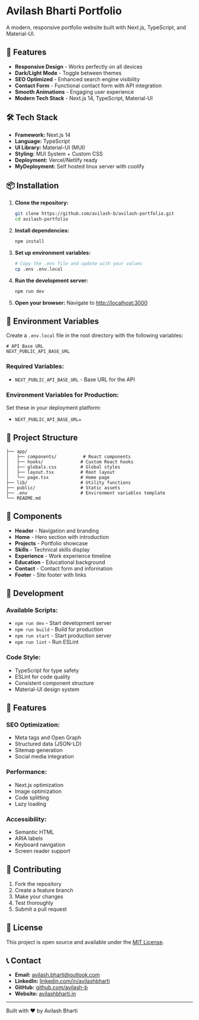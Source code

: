 # Avilash Bharti Portfolio

A modern, responsive portfolio website built with Next.js, TypeScript, and Material-UI.

## 🚀 Features

- **Responsive Design** - Works perfectly on all devices
- **Dark/Light Mode** - Toggle between themes
- **SEO Optimized** - Enhanced search engine visibility
- **Contact Form** - Functional contact form with API integration
- **Smooth Animations** - Engaging user experience
- **Modern Tech Stack** - Next.js 14, TypeScript, Material-UI

## 🛠️ Tech Stack

- **Framework:** Next.js 14
- **Language:** TypeScript
- **UI Library:** Material-UI (MUI)
- **Styling:** MUI System + Custom CSS
- **Deployment:** Vercel/Netlify ready
- **MyDeployment:** Self hosted linux server with coolify

## 📦 Installation

1. **Clone the repository:**
   ```bash
   git clone https://github.com/avilash-b/avilash-portfolio.git
   cd avilash-portfolio
   ```

2. **Install dependencies:**
   ```bash
   npm install
   ```

3. **Set up environment variables:**
   ```bash
   # Copy the .env file and update with your values
   cp .env .env.local
   ```

4. **Run the development server:**
   ```bash
   npm run dev
   ```

5. **Open your browser:**
   Navigate to [http://localhost:3000](http://localhost:3000)

## 🔧 Environment Variables

Create a `.env.local` file in the root directory with the following variables:

```env
# API Base URL
NEXT_PUBLIC_API_BASE_URL
```

### Required Variables:
- `NEXT_PUBLIC_API_BASE_URL` - Base URL for the API 

### Environment Variables for Production:
Set these in your deployment platform:
- `NEXT_PUBLIC_API_BASE_URL=`

## 📁 Project Structure

```
├── app/
│   ├── components/          # React components
│   ├── hooks/              # Custom React hooks
│   ├── globals.css         # Global styles
│   ├── layout.tsx          # Root layout
│   └── page.tsx            # Home page
├── lib/                    # Utility functions
├── public/                 # Static assets
├── .env                    # Environment variables template
└── README.md
```

## 🎨 Components

- **Header** - Navigation and branding
- **Home** - Hero section with introduction
- **Projects** - Portfolio showcase
- **Skills** - Technical skills display
- **Experience** - Work experience timeline
- **Education** - Educational background
- **Contact** - Contact form and information
- **Footer** - Site footer with links

## 🔧 Development

### Available Scripts:
- `npm run dev` - Start development server
- `npm run build` - Build for production
- `npm run start` - Start production server
- `npm run lint` - Run ESLint

### Code Style:
- TypeScript for type safety
- ESLint for code quality
- Consistent component structure
- Material-UI design system

## 📱 Features

### SEO Optimization:
- Meta tags and Open Graph
- Structured data (JSON-LD)
- Sitemap generation
- Social media integration

### Performance:
- Next.js optimization
- Image optimization
- Code splitting
- Lazy loading

### Accessibility:
- Semantic HTML
- ARIA labels
- Keyboard navigation
- Screen reader support

## 🤝 Contributing

1. Fork the repository
2. Create a feature branch
3. Make your changes
4. Test thoroughly
5. Submit a pull request

## 📄 License

This project is open source and available under the [MIT License](LICENSE).

## 📞 Contact

- **Email:** avilash.bharti@outlook.com
- **LinkedIn:** [linkedin.com/in/avilashbharti](https://linkedin.com/in/avilashbharti)
- **GitHub:** [github.com/avilash-b](https://github.com/avilash-b)
- **Website:** [avilashbharti.in](https://avilashbharti.in)

---

Built with ❤️ by Avilash Bharti